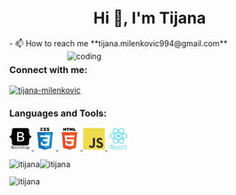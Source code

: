 <h1 align="center">Hi 👋, I'm Tijana</h1>
- 📫 How to reach me **tijana.milenkovic994@gmail.com**

<img src="https://media.tenor.com/PP9v7VIs6R4AAAAd/scaler-create-impact.gif" align="right" alt="coding" width="400">

<h3 align="left">Connect with me:</h3>
<p align="left">
<a href="https://linkedin.com/in/tijana-milenkovic" target="blank"><img align="center" src="https://raw.githubusercontent.com/rahuldkjain/github-profile-readme-generator/master/src/images/icons/Social/linked-in-alt.svg" alt="tijana-milenkovic" height="30" width="40" /></a>
</p>

<h3 align="left">Languages and Tools:</h3>
<p align="left"> <a href="https://getbootstrap.com" target="_blank" rel="noreferrer"> <img src="https://raw.githubusercontent.com/devicons/devicon/master/icons/bootstrap/bootstrap-plain-wordmark.svg" alt="bootstrap" width="40" height="40"/> </a> <a href="https://www.w3schools.com/css/" target="_blank" rel="noreferrer"> <img src="https://raw.githubusercontent.com/devicons/devicon/master/icons/css3/css3-original-wordmark.svg" alt="css3" width="40" height="40"/> </a> <a href="https://www.w3.org/html/" target="_blank" rel="noreferrer"> <img src="https://raw.githubusercontent.com/devicons/devicon/master/icons/html5/html5-original-wordmark.svg" alt="html5" width="40" height="40"/> </a> <a href="https://developer.mozilla.org/en-US/docs/Web/JavaScript" target="_blank" rel="noreferrer"> <img src="https://raw.githubusercontent.com/devicons/devicon/master/icons/javascript/javascript-original.svg" alt="javascript" width="40" height="40"/> </a> <a href="https://reactjs.org/" target="_blank" rel="noreferrer"> <img src="https://raw.githubusercontent.com/devicons/devicon/master/icons/react/react-original-wordmark.svg" alt="react" width="40" height="40"/> </a> </p>

<p><img align="left" src="https://github-readme-stats.vercel.app/api/top-langs?username=itijana&show_icons=true&locale=en&layout=compact" alt="itijana" /></p>

<p>&nbsp;<img align="left" src="https://github-readme-stats.vercel.app/api?username=itijana&show_icons=true&locale=en" alt="itijana" /></p>

<p><img align="left" src="https://github-readme-streak-stats.herokuapp.com/?user=itijana&" alt="itijana" /></p>
